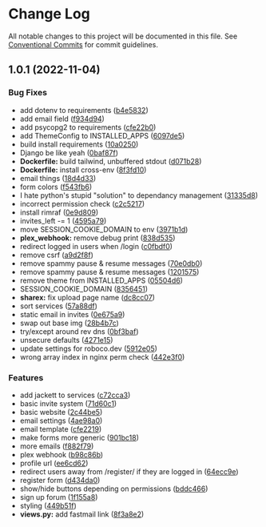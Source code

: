 # Change Log

All notable changes to this project will be documented in this file.
See [Conventional Commits](https://conventionalcommits.org) for commit guidelines.

## 1.0.1 (2022-11-04)


### Bug Fixes

* add dotenv to requirements ([b4e5832](https://github.com/marnixah/roboco.dev/commit/b4e583263d03c0767320d6f145fddf41dda66ccb))
* add email field ([f934d94](https://github.com/marnixah/roboco.dev/commit/f934d94c8618fcbf4c80c9762d51dfd68705461f))
* add psycopg2 to requirements ([cfe22b0](https://github.com/marnixah/roboco.dev/commit/cfe22b079a0ef5199817c9be062c7f0887413f8c))
* add ThemeConfig to INSTALLED_APPS ([6097de5](https://github.com/marnixah/roboco.dev/commit/6097de5a8115ca0b310b82513ae56787aa517998))
* build install requirements ([10a0250](https://github.com/marnixah/roboco.dev/commit/10a025081ede5952bda0a5be4ad25f5b4e73089f))
* Django be like yeah ([0baf87f](https://github.com/marnixah/roboco.dev/commit/0baf87fd4e1c902303b300a28f3f19c4d6f6d62f))
* **Dockerfile:** build tailwind, unbuffered stdout ([d071b28](https://github.com/marnixah/roboco.dev/commit/d071b2867814ce08049cb71b57597c05e07bb1d8))
* **Dockerfile:** install cross-env ([8f3fd10](https://github.com/marnixah/roboco.dev/commit/8f3fd1099e0d560e7d6a3e8669a0d0905b64fb8f))
* email things ([18d4d33](https://github.com/marnixah/roboco.dev/commit/18d4d3327aea92e49b94451eb23d2800ea2d5206))
* form colors ([f543fb6](https://github.com/marnixah/roboco.dev/commit/f543fb60202e89bf1fd63438415b77ace734d5c4))
* I hate python's stupid "solution" to dependancy management ([31335d8](https://github.com/marnixah/roboco.dev/commit/31335d83ba8cbb54b5ddea6696427847426efc24))
* incorrect permission check ([c2c5217](https://github.com/marnixah/roboco.dev/commit/c2c52176248c7e1c3d7e73ca2996b5f7c6586298))
* install rimraf ([0e9d809](https://github.com/marnixah/roboco.dev/commit/0e9d809a27f51b1e2e70c1af328d6551bea77a60))
* invites_left -= 1 ([4595a79](https://github.com/marnixah/roboco.dev/commit/4595a79af09576e681a243db990a5cb5a4d932af))
* move SESSION_COOKIE_DOMAIN to env ([3971b1d](https://github.com/marnixah/roboco.dev/commit/3971b1d08baad2ea2e580ec399ca45e5a2801e7f))
* **plex_webhook:** remove debug print ([838d535](https://github.com/marnixah/roboco.dev/commit/838d5351357cd9e2124e8e694e4f4080832702dc))
* redirect logged in users when /login ([c0fbdf0](https://github.com/marnixah/roboco.dev/commit/c0fbdf0cd185fe12d42660d4eecbd8380423d066))
* remove csrf ([a9d2f8f](https://github.com/marnixah/roboco.dev/commit/a9d2f8fe145331d0d50cf31acba0bc0c1030149d))
* remove spammy pause & resume messages ([70e0db0](https://github.com/marnixah/roboco.dev/commit/70e0db00e007488185353272be779d146666516b))
* remove spammy pause & resume messages ([1201575](https://github.com/marnixah/roboco.dev/commit/12015750bfc50b5df8f421c52d193217a81df97a))
* remove theme from INSTALLED_APPS ([05504d6](https://github.com/marnixah/roboco.dev/commit/05504d640c19e91d220dcbe0dfeb29235e542f7d))
* SESSION_COOKIE_DOMAIN ([8356451](https://github.com/marnixah/roboco.dev/commit/83564519510fac76ae1f97c38c4a247cfb3de9db))
* **sharex:** fix upload page name ([dc8cc07](https://github.com/marnixah/roboco.dev/commit/dc8cc070945d1178799de7f80ef848dab674ee53))
* sort services ([57a88df](https://github.com/marnixah/roboco.dev/commit/57a88dffeb55f83ee3cd62db9308b4406f7178f6))
* static email in invites ([0e675a9](https://github.com/marnixah/roboco.dev/commit/0e675a99ab3b97343ebb0370750bbeb5a68dd621))
* swap out base img ([28b4b7c](https://github.com/marnixah/roboco.dev/commit/28b4b7c6c91bec3459a86c4e5b216c08acda1b1c))
* try/except around rev dns ([0bf3baf](https://github.com/marnixah/roboco.dev/commit/0bf3bafc23843717f99f7be1d4fe93acec7f53ec))
* unsecure defaults ([4271e15](https://github.com/marnixah/roboco.dev/commit/4271e150d042ababcca24e2922602f7f05ced11f))
* update settings for roboco.dev ([5912e05](https://github.com/marnixah/roboco.dev/commit/5912e05a3f82fc3547d2709abf90ad30bddea0c4))
* wrong array index in nginx perm check ([442e3f0](https://github.com/marnixah/roboco.dev/commit/442e3f037d4529a6d10efd47791583a3af412021))


### Features

* add jackett to services ([c72cca3](https://github.com/marnixah/roboco.dev/commit/c72cca36853cc7e20d14650d8bafd7e80a225953))
* basic invite system ([71d60c1](https://github.com/marnixah/roboco.dev/commit/71d60c163a2a4ff4333d51a257b81d45d94132aa))
* basic website ([2c44be5](https://github.com/marnixah/roboco.dev/commit/2c44be59df8a0f7559249fb8277468c6f05d4723))
* email settings ([4ae98a0](https://github.com/marnixah/roboco.dev/commit/4ae98a058d5e87340e62816a5bf89ebc4cfa5395))
* email template ([cfe2219](https://github.com/marnixah/roboco.dev/commit/cfe221908c3bb9ffb60f9679b9e8dd3ddc3b306e))
* make forms more generic ([901bc18](https://github.com/marnixah/roboco.dev/commit/901bc180819a44fdb53c6d9946da85fe788c401e))
* more emails ([f882f79](https://github.com/marnixah/roboco.dev/commit/f882f79fabb5288091b418d8c2789608c5bd0c3d))
* plex webhook ([b98c86b](https://github.com/marnixah/roboco.dev/commit/b98c86bf919f21680fbb310e84cae1e3d69eb85a))
* profile url ([ee6cd62](https://github.com/marnixah/roboco.dev/commit/ee6cd625a48b6e6b32e358f4da27a4875a685fb1))
* redirect users away from /register/ if they are logged in ([64ecc9e](https://github.com/marnixah/roboco.dev/commit/64ecc9e56a13143243f609158868f3e1d63f7774))
* register form ([d434da0](https://github.com/marnixah/roboco.dev/commit/d434da074b0053ccd5bd63874776c4640628cfc2))
* show/hide buttons depending on permissions ([bddc466](https://github.com/marnixah/roboco.dev/commit/bddc466de981d88401336158bbc1df8cfa0bc4de))
* sign up forum ([1f155a8](https://github.com/marnixah/roboco.dev/commit/1f155a8ec312285a38a0877daf862894fe4bac90))
* styling ([449b51f](https://github.com/marnixah/roboco.dev/commit/449b51ffc028388e8e386dbe9bc1dda0b5bc2377))
* **views.py:** add fastmail link ([8f3a8e2](https://github.com/marnixah/roboco.dev/commit/8f3a8e2b82b7018107e3170aba0916d21d28392f))
